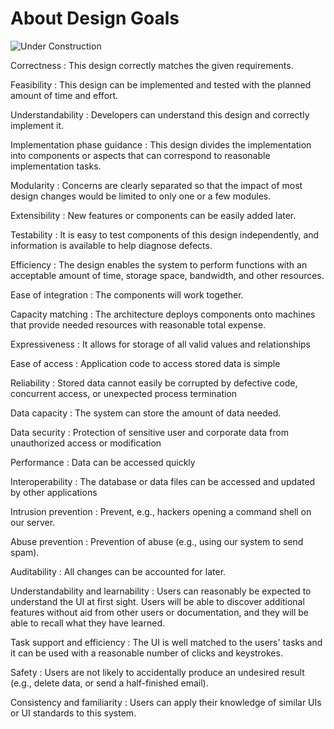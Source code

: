# About Design Goals

![Under Construction](../../images/underconstruction.svg)

<span id="dg_correctness">Correctness</span>
: This design correctly matches the given requirements.

<span id="dg_feasibility">Feasibility</span>
: This design can be implemented and tested with the planned amount of time and effort.

<span id="dg_understandability">Understandability</span>
: Developers can understand this design and correctly implement it.

<span id="dg_guidance">Implementation phase guidance</span>
: This design divides the implementation into components or aspects that can correspond to reasonable implementation tasks.

<span id="dg_modularity">Modularity</span>
: Concerns are clearly separated so that the impact of most design changes would be limited to only one or a few modules.

<span id="dg_extensibility">Extensibility</span>
: New features or components can be easily added later.

<span id="dg_testability">Testability</span>
: It is easy to test components of this design independently, and information is available to help diagnose defects.

<span id="dg_efficency">Efficiency</span>
: The design enables the system to perform functions with an acceptable amount of time, storage space, bandwidth, and other resources.

<span id="dg_easy_integration">Ease of integration</span>
: The components will work together.

<span id="dg_cap_match">Capacity matching</span>
: The architecture deploys components onto machines that provide needed resources with reasonable total expense.

<span id="dg_expressiveness">Expressiveness</span>
: It allows for storage of all valid values and relationships

<span id="dg_easy_access">Ease of access</span>
: Application code to access stored data is simple

<span id="dg_data_reliability">Reliability</span>
: Stored data cannot easily be corrupted by defective code, concurrent access, or unexpected process termination

<span id="dg_data_capacity">Data capacity</span>
: The system can store the amount of data needed.

<span id="dg_data_security">Data security</span>
: Protection of sensitive user and corporate data from unauthorized access or modification

<span id="dg_data_performance">Performance</span>
: Data can be accessed quickly

<span id="dg_data_interop">Interoperability</span>
: The database or data files can be accessed and updated by other applications

<span id="dg_no_intrusion">Intrusion prevention</span>
: Prevent, e.g., hackers opening a command shell on our server.

<span id="dg_no_abuse">Abuse prevention</span>
: Prevention of abuse (e.g., using our system to send spam).

<span id="dg_auditability">Auditability</span>
: All changes can be accounted for later.

<span id="dg_use_understand">Understandability and learnability</span>
: Users can reasonably be expected to understand the UI at first sight. Users will be able to discover additional features without aid from other users or documentation, and they will be able to recall what they have learned.

<span id="dg_use_efficiency">Task support and efficiency</span>
: The UI is well matched to the users' tasks and it can be used with a reasonable number of clicks and keystrokes.

<span id="dg_use_safety">Safety</span>
: Users are not likely to accidentally produce an undesired result (e.g., delete data, or send a half-finished email).

<span id="dg_use_consistency">Consistency and familiarity</span>
: Users can apply their knowledge of similar UIs or UI standards to this system.
